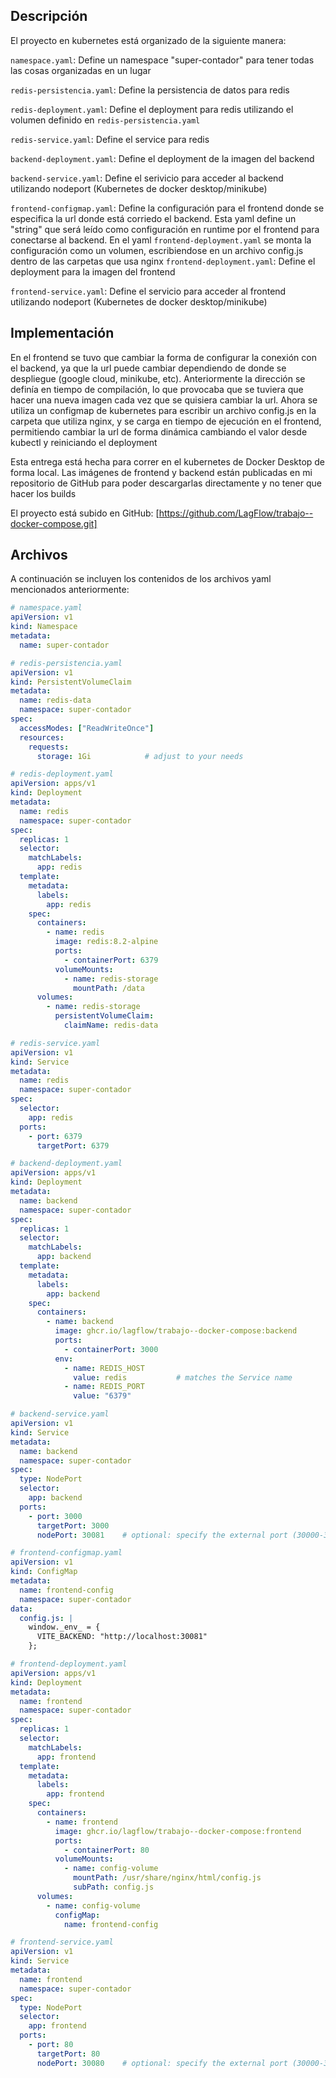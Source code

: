 ## Descripción

El proyecto en kubernetes está organizado de la siguiente manera:

`namespace.yaml`: Define un namespace "super-contador" para tener todas las cosas organizadas en un lugar

`redis-persistencia.yaml`: Define la persistencia de datos para redis

`redis-deployment.yaml`: Define el deployment para redis utilizando el volumen definido en `redis-persistencia.yaml`

`redis-service.yaml`: Define el service para redis

`backend-deployment.yaml`: Define el deployment de la imagen del backend

`backend-service.yaml`: Define el serivicio para acceder al backend utilizando nodeport (Kubernetes de docker desktop/minikube)

`frontend-configmap.yaml`: Define la configuración para el frontend donde se especifica la url donde está corriedo el backend.
Esta yaml define un "string" que será leído como configuración en runtime por el frontend para conectarse al backend. En el yaml `frontend-deployment.yaml`
se monta la configuración como un volumen, escribiendose en un archivo config.js dentro de las carpetas que usa nginx
`frontend-deployment.yaml`: Define el deployment para la imagen del frontend

`frontend-service.yaml`: Define el servicio para acceder al frontend utilizando nodeport (Kubernetes de docker desktop/minikube)


## Implementación

En el frontend se tuvo que cambiar la forma de configurar la conexión con el backend, ya que la url puede cambiar dependiendo de donde
se despliegue (google cloud, minikube, etc).
Anteriormente la dirección se definía en tiempo de compilación, lo que provocaba que se tuviera que hacer una nueva imagen cada vez que se
quisiera cambiar la url. Ahora se utiliza un configmap de kubernetes para escribir un archivo config.js en la carpeta que utiliza nginx, y se
carga en tiempo de ejecución en el frontend, permitiendo cambiar la url de forma dinámica cambiando el valor desde kubectl y reiniciando el deployment

Esta entrega está hecha para correr en el kubernetes de Docker Desktop de forma local.
Las imágenes de frontend y backend están publicadas en mi repositorio de GitHub para poder descargarlas directamente y no tener que hacer los builds

El proyecto está subido en GitHub:
[https://github.com/LagFlow/trabajo--docker-compose.git]


## Archivos

A continuación se incluyen los contenidos de los archivos yaml mencionados anteriormente:

```yaml
# namespace.yaml
apiVersion: v1
kind: Namespace
metadata:
  name: super-contador
```

```yaml
# redis-persistencia.yaml
apiVersion: v1
kind: PersistentVolumeClaim
metadata:
  name: redis-data
  namespace: super-contador
spec:
  accessModes: ["ReadWriteOnce"]
  resources:
    requests:
      storage: 1Gi            # adjust to your needs
```

```yaml
# redis-deployment.yaml 
apiVersion: apps/v1
kind: Deployment
metadata:
  name: redis
  namespace: super-contador
spec:
  replicas: 1
  selector:
    matchLabels:
      app: redis
  template:
    metadata:
      labels:
        app: redis
    spec:
      containers:
        - name: redis
          image: redis:8.2-alpine
          ports:
            - containerPort: 6379
          volumeMounts:
            - name: redis-storage
              mountPath: /data
      volumes:
        - name: redis-storage
          persistentVolumeClaim:
            claimName: redis-data
```

```yaml
# redis-service.yaml
apiVersion: v1
kind: Service
metadata:
  name: redis
  namespace: super-contador
spec:
  selector:
    app: redis
  ports:
    - port: 6379
      targetPort: 6379
```

```yaml
# backend-deployment.yaml
apiVersion: apps/v1
kind: Deployment
metadata:
  name: backend
  namespace: super-contador
spec:
  replicas: 1
  selector:
    matchLabels:
      app: backend
  template:
    metadata:
      labels:
        app: backend
    spec:
      containers:
        - name: backend
          image: ghcr.io/lagflow/trabajo--docker-compose:backend
          ports:
            - containerPort: 3000
          env:
            - name: REDIS_HOST
              value: redis           # matches the Service name
            - name: REDIS_PORT
              value: "6379"
```

```yaml
# backend-service.yaml
apiVersion: v1
kind: Service
metadata:
  name: backend
  namespace: super-contador
spec:
  type: NodePort
  selector:
    app: backend
  ports:
    - port: 3000
      targetPort: 3000
      nodePort: 30081    # optional: specify the external port (30000-32767 range)
```

```yaml
# frontend-configmap.yaml
apiVersion: v1
kind: ConfigMap
metadata:
  name: frontend-config
  namespace: super-contador
data:
  config.js: |
    window._env_ = {
      VITE_BACKEND: "http://localhost:30081"
    };
```

```yaml
# frontend-deployment.yaml
apiVersion: apps/v1
kind: Deployment
metadata:
  name: frontend
  namespace: super-contador
spec:
  replicas: 1
  selector:
    matchLabels:
      app: frontend
  template:
    metadata:
      labels:
        app: frontend
    spec:
      containers:
        - name: frontend
          image: ghcr.io/lagflow/trabajo--docker-compose:frontend
          ports:
            - containerPort: 80
          volumeMounts:
            - name: config-volume
              mountPath: /usr/share/nginx/html/config.js
              subPath: config.js
      volumes:
        - name: config-volume
          configMap:
            name: frontend-config
```

```yaml
# frontend-service.yaml 
apiVersion: v1
kind: Service
metadata:
  name: frontend
  namespace: super-contador
spec:
  type: NodePort
  selector:
    app: frontend
  ports:
    - port: 80
      targetPort: 80
      nodePort: 30080    # optional: specify the external port (30000-32767 range)
```

